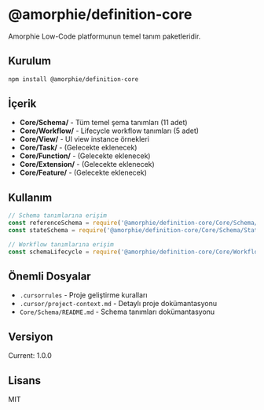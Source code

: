 # @amorphie/definition-core

Amorphie Low-Code platformunun temel tanım paketleridir.

## Kurulum

```bash
npm install @amorphie/definition-core
```

## İçerik

- **Core/Schema/** - Tüm temel şema tanımları (11 adet)
- **Core/Workflow/** - Lifecycle workflow tanımları (5 adet)
- **Core/View/** - UI view instance örnekleri
- **Core/Task/** - (Gelecekte eklenecek)
- **Core/Function/** - (Gelecekte eklenecek)
- **Core/Extension/** - (Gelecekte eklenecek)
- **Core/Feature/** - (Gelecekte eklenecek)

## Kullanım

```javascript
// Schema tanımlarına erişim
const referenceSchema = require('@amorphie/definition-core/Core/Schema/Reference.1.0.0.json');
const stateSchema = require('@amorphie/definition-core/Core/Schema/State.1.0.0.json');

// Workflow tanımlarına erişim
const schemaLifecycle = require('@amorphie/definition-core/Core/Workflow/Schema.1.0.0.json');
```

## Önemli Dosyalar

- `.cursorrules` - Proje geliştirme kuralları
- `.cursor/project-context.md` - Detaylı proje dokümantasyonu
- `Core/Schema/README.md` - Schema tanımları dokümantasyonu

## Versiyon

Current: 1.0.0

## Lisans

MIT 